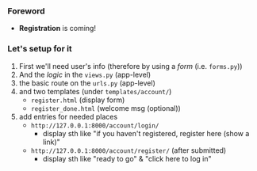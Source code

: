 
### Foreword 
- **Registration** is coming!

### Let's setup for it 
1. First we'll need user's info (therefore by using a *form* (i.e. ```forms.py```))
2. And the *logic* in the ```views.py``` (app-level)
3. the basic route on the ```urls.py``` (app-level)
4. and two templates (under ```templates/account/```)
    - ```register.html``` (display form)
    - ```register_done.html``` (welcome msg (optional))
5. add entries for needed places 
    - ```http://127.0.0.1:8000/account/login/```
        - display sth like "if you haven't registered, register here (show a link)" 
    - ```http://127.0.0.1:8000/account/register/``` (after submitted)
        - display sth like "ready to go" & "click here to log in"